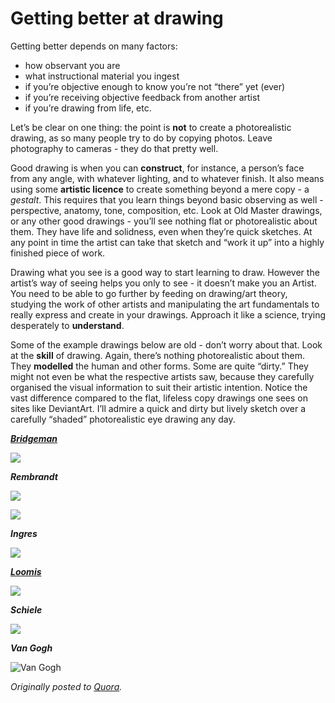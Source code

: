 
# Getting better at drawing

Getting better depends on many factors:

* how observant you are
* what instructional material you ingest
* if you’re objective enough to know you’re not “there” yet (ever)
* if you’re receiving objective feedback from another artist
* if you’re drawing from life, etc.

Let’s be clear on one thing: the point is **not** to create a photorealistic drawing, as so many people try
to do by copying photos. Leave photography to cameras - they do that pretty well.

Good drawing is when you can **construct**, for instance, a person’s face from any angle, with whatever lighting,
and to whatever finish. It also means using some **artistic licence** to create something beyond a mere copy - a
*gestalt*. This requires that you learn things beyond basic observing as well - perspective, anatomy, tone,
composition, etc. Look at Old Master drawings, or any other good drawings - you’ll see nothing flat or
photorealistic about them. They have life and solidness, even when they’re quick sketches. At any point
in time the artist can take that sketch and “work it up” into a highly finished piece of work.

Drawing what you see is a good way to start learning to draw. However the artist’s way of seeing helps you
only to see - it doesn’t make you an Artist. You need to be able to go further by feeding on drawing/art
theory, studying the work of other artists and manipulating the art fundamentals to really express and
create in your drawings. Approach it like a science, trying desperately to **understand**.

Some of the example drawings below are old - don’t worry about that. Look at the **skill** of drawing. Again,
there’s nothing photorealistic about them. They **modelled** the human and other forms. Some are quite “dirty.”
They might not even be what the respective artists saw, because they carefully organised the visual
information to suit their artistic intention. Notice the vast difference compared to the flat, lifeless
copy drawings one sees on sites like DeviantArt. I’ll admire a quick and dirty but lively sketch over a
carefully “shaded” photorealistic eye drawing any day.

**_[Bridgeman](http://www.artgraphica.net/free-art-lessons/constructive-anatomy-george-bridgman/constructive-anatomy-george-bridgman-art-book.html)_**

![](https://qph.ec.quoracdn.net/main-qimg-5b922dbd3c13075bd188801c9b6e40e6-c?convert_to_webp=true)


**_Rembrandt_**

![](https://qph.ec.quoracdn.net/main-qimg-174ece8166a2c0b43ea2ad712982a350-c?convert_to_webp=true)

![](https://qph.ec.quoracdn.net/main-qimg-2353c933f647e0fbddfe83615d2674c6-c?convert_to_webp=true)

**_Ingres_**

![](https://qph.ec.quoracdn.net/main-qimg-ce951349ee9853e24485ad9c3adb49ed-c?convert_to_webp=true)

**_[Loomis](http://saveloomis.org/)_**

![](https://qph.ec.quoracdn.net/main-qimg-15ef8fb6d4a9f0c92a304d36d19e39a2-c?convert_to_webp=true)

**_Schiele_**

![](https://qph.ec.quoracdn.net/main-qimg-9f7c4a2995681d706a6b50437d592243-c?convert_to_webp=true)

**_Van Gogh_**

![Van Gogh](https://qph.ec.quoracdn.net/main-qimg-4e2a1f78693fa948c19782435d1b20ae-c?convert_to_webp=true)

*Originally posted to [Quora](https://www.quora.com/Will-I-get-better-at-drawing-if-I-consistently-keep-drawing-what-is-in-front-of-me/answer/Shane-Bowman).*
